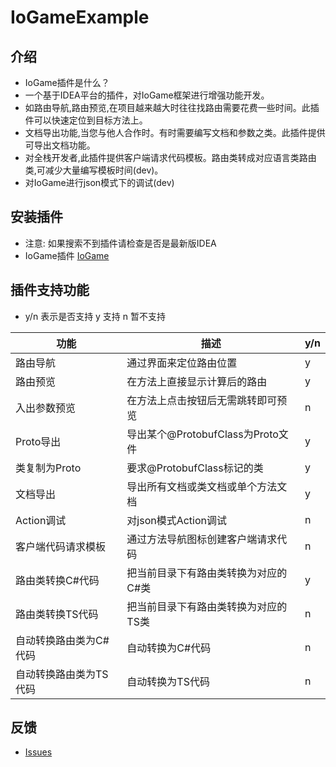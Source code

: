 # IoGameExample

## 介绍
- IoGame插件是什么？
- 一个基于IDEA平台的插件，对IoGame框架进行增强功能开发。
- 如路由导航,路由预览,在项目越来越大时往往找路由需要花费一些时间。此插件可以快速定位到目标方法上。
- 文档导出功能,当您与他人合作时。有时需要编写文档和参数之类。此插件提供可导出文档功能。
- 对全栈开发者,此插件提供客户端请求代码模板。路由类转成对应语言类路由类,可减少大量编写模板时间(dev)。
- 对IoGame进行json模式下的调试(dev)

## 安装插件
- 注意: 如果搜索不到插件请检查是否是最新版IDEA
- IoGame插件 [IoGame](https://plugins.jetbrains.com/plugin/20526-iogame)

## 插件支持功能

- y/n 表示是否支持 y 支持 n 暂不支持

| 功能           | 描述                         | y/n |
|--------------|----------------------------|-----|
| 路由导航         | 通过界面来定位路由位置                | y   |
| 路由预览         | 在方法上直接显示计算后的路由             | y   |
| 入出参数预览       | 在方法上点击按钮后无需跳转即可预览          | n   |
| Proto导出      | 导出某个@ProtobufClass为Proto文件 | y   |
| 类复制为Proto    | 要求@ProtobufClass标记的类       | y   |
| 文档导出         | 导出所有文档或类文档或单个方法文档          | y   |
| Action调试     | 对json模式Action调试            | n   |
| 客户端代码请求模板    | 通过方法导航图标创建客户端请求代码          | n   |
| 路由类转换C#代码    | 把当前目录下有路由类转换为对应的C#类        | y   |
| 路由类转换TS代码    | 把当前目录下有路由类转换为对应的TS类        | n   |
| 自动转换路由类为C#代码 | 自动转换为C#代码                  | n   |
| 自动转换路由类为TS代码 | 自动转换为TS代码                  | n   |


## 反馈
- [Issues](https://github.com/licheng1013/io-game-example/issues)

